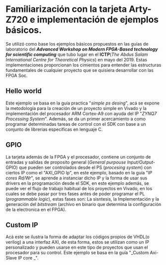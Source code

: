 # Familiarización con la tarjeta Arty-Z720 e implementación de ejemplos básicos.

Se utilizó como base los ejemplos básicos propuestos en las guías de laboratorio del **_Advanced Workshop on Modern FPGA-Based technology for scientific computing_** que tubo lugar en el **ICTP**(_The Abdus Salam International Centre for Theoretical Physics_) en mayo del 2019. Estas implementaciones proporcionan los cimientos para entender las estructuras fundamentales de cualquier proyecto que se quisiera desarrollar con las FPGA Soc.

## Hello world 
Este ejemplo se basa en la guía practica "_simple ps desing_", acá se expone la metodología para la creación de un proyecto simple en Vivado y la implementación del procesador ARM Cortex-A9 con ayuda del IP "_ZYNQ7 Processing System_". Además, se da un primer acercamiento a como programar determinadas tareas de control con el SDK con base a un conjunto de librerias especificas en lenguaje C.

## GPIO
La tarjeta además de la FPGA y el procesador, contiene un conjunto de entradas y salidas de proposito general (_General purpouse Input/Output_-GPIO) que pueden ser controlados desde el PS (_procesing system_) con ciertos IP como el "AXI_GPIO Ip", en este ejemplo, basado en la guía "_IP cores Rd/Wr_", se aprende a instanciar dicho IP y la forma de usar sus drivers en la programación desde el SDK, en este ejemplo además, se puede ver el flujo de trabajo habitual de los proyectos en Vivado, en los cuales se debe pasar por tres fases antes de poder programar el PL (_programmable logic_), estas fases son: La sisntesis, la Implementación y la generación del _bitstream_ (archivo en binario que determina la configuración de la electronica en el FPGA).

## Custom IP
Acá este se ilustra la forma de adaptar los códigos propios de VHDL(o verilog) a una interfaz AXI, de esta forma, estos se utilizan como un IP personalizado y pueden usarse en este tipo de proyectos que usan el procesador para su control. Este ejemplo se basa en la guía "_Custom Axi-Slave IP core _".
